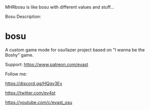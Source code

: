 MHRbosu is like bosu with different values and stuff...





Bosu Description:



# bosu
A custom game mode for osu!lazer project based on "I wanna be the Boshy" game.

Support:
https://www.patreon.com/evast

Follow me:

https://discord.gg/HQgy3Ey

https://twitter.com/ev4st

https://youtube.com/c/evast_osu
